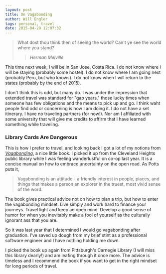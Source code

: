 ```yaml
---
layout: post
title: On Vagabonding
author: Will Engler
tags: personal, travel
date: 2015-04-29 12:07:32
---
```


>What dost thou think then of seeing the world? Can't ye see the world where you stand?
>> <cite>Herman Melville</cite>


This time next week, I will be in San Jose, Costa Rica. 
I do not know where I will be staying (probably some hostel). 
I do not know  where I am going next (probably Peru, but who knows).
I do not know when I will return to the states (probably by the end of 2015).

I don't think this is odd, but many do. 
I was under the impression that extended travel was standard for "gap years," those lucky times when someone has few obligations and the means to pick up and go.
I think waht people find odd or concerning is how I am doing it.
I do not have a set itinerary. 
I have no traveling partners (for now!). 
Nor am I affiliated with some university that will give me credits to affirm that I have learned something while traveling.

### Library Cards Are Dangerous

This is how I prefer to travel, and looking back I got a lot of my notions from [_Vagabonding_](http://www.vagabonding.net/book/), a nice little book.
I picked it up from the Cleveland Heights public library while I was feeling wanderlustful on co-op last year.
It is a concise manual on how to embrace uncertainty on the open road.
As Potts puts it,

>Vagabonding is an attitude - a friendly interest in people, places, and things that makes a person an explorer in the truest, most vivid sense of the word.

The book gives practical advice not on how to plan a trip, but how to enter the vagabonding mindset.
Live simply and work hard to finance your journeys.
Travel light and keep an open mind.
Develop a good sense of humor for when you inevitably make a fool of yourself as the culturally ignorant ass that you are.

So it was last year that I determined I would go vagabonding after graduation.
I've saved up dough from my brief stint as a professional software engineer and I have nothing holding me down.

I picked the book up again from Pittsburgh's Carnegie Library (I will miss this library dearly!) and am leafing through it once more.
The advice is timeless and I recommend the book if you want to get in the right mindset for long periods of travel.